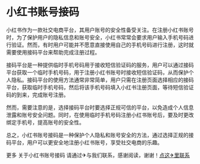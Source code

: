# 小红书账号接码

小红书作为一款社交电商平台，其用户账号的安全性备受关注。在注册小红书账号时，为了保护用户的隐私信息和账号安全，小红书常常会要求用户输入手机号码进行验证。然而，有时用户可能并不愿意直接使用自己的手机号码进行注册，这时就需要使用接码平台来帮助完成注册过程。

接码平台是一种提供临时手机号码用于接收短信验证码的服务，用户可以通过接码平台获取一个临时手机号码，用于注册小红书账号时接收短信验证码，从而保护个人隐私。接码平台的使用方法通常非常简单，用户只需在注册页面选择相应的接码平台，获取临时手机号码，然后将该手机号码填入小红书注册页面，等待短信验证码的到来，完成账号注册。

然而，需要注意的是，选择接码平台时要选择正规可信的平台，以免造成个人信息泄露和账号安全问题。同时，在使用临时手机号码注册小红书账号后，要及时更改绑定手机号，提高账号的安全性。

总之，小红书账号接码是一种保护个人隐私和账号安全的方法，通过选择正规的接码平台，用户可以更安全地注册小红书账号，享受社交电商的乐趣。

更多 关于小红书账号接码 请通过✈与我们联系，感谢阅读，谢谢！[点这✈里联系](https://gg.k02.cc)